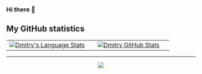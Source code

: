 ### Hi there 👋 


<div align="left">
<h2> My GitHub statistics </h2>
</div>

<div align="center">
  <table width="100%">
    <tbody>
      <tr>
        <td width="50%" style="border: none !important;">
        <div align="center" width="100%">
          <a href="https://github.com/DmitryOshkin">
            <img src="https://github-readme-stats.vercel.app/api/top-langs/?username=DmitryOshkin&hide=ruby&layout=compact&hide_border=true&langs_count=6" alt="Dmitry's Language Stats" vertical-align="middle"/>
          </a>
        </div>
        </td>
        <td width="50%" style="border: none !important;">
        <div align="center" width="100%">
          <a href="https://github.com/DmitryOshkin">
             <img src="https://github-readme-stats.vercel.app/api?username=DmitryOshkin&show_icons=true&theme=radical" alt="Dmitry GitHub Stats" vertical-align="middle"/>
          </a>
        </div>
        </td>
      </tr>
    </tbody>
  <table>
<div>

---

<div align='center'>

![](https://komarev.com/ghpvc/?username=DmitryOshkin&label=Profile+Views)

</div>
  
  
<!--
**DmitryOshkin/DmitryOshkin** is a ✨ _special_ ✨ repository because its `README.md` (this file) appears on your GitHub profile.

Here are some ideas to get you started:

- 🔭 I’m currently working on ...
- 🌱 I’m currently learning ...
- 👯 I’m looking to collaborate on ...
- 🤔 I’m looking for help with ...
- 💬 Ask me about ...
- 📫 How to reach me: ...
- 😄 Pronouns: ...
- ⚡ Fun fact: ...
-->
